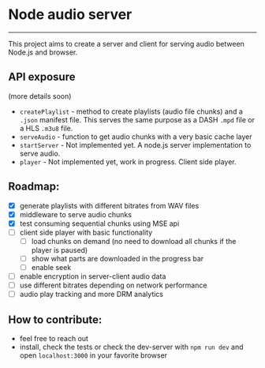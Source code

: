 # Node audio server

---

This project aims to create a server and client for serving audio between Node.js and browser.

## API exposure

(more details soon)

- `createPlaylist` - method to create playlists (audio file chunks) and a `.json` manifest file. This serves the same purpose as a DASH `.mpd` file or a HLS `.m3u8` file.
- `serveAudio` - function to get audio chunks with a very basic cache layer
- `startServer` - Not implemented yet. A node.js server implementation to serve audio.
- `player` - Not implemented yet, work in progress. Client side player.

## Roadmap:

- [x] generate playlists with different bitrates from WAV files
- [x] middleware to serve audio chunks
- [x] test consuming sequential chunks using MSE api
- [ ] client side player with basic functionality
  - [ ] load chunks on demand (no need to download all chunks if the player is paused)
  - [ ] show what parts are downloaded in the progress bar
  - [ ] enable seek
- [ ] enable encryption in server-client audio data
- [ ] use different bitrates depending on network performance
- [ ] audio play tracking and more DRM analytics

## How to contribute:

- feel free to reach out
- install, check the tests or check the dev-server with `npm run dev` and open `localhost:3000` in your favorite browser
